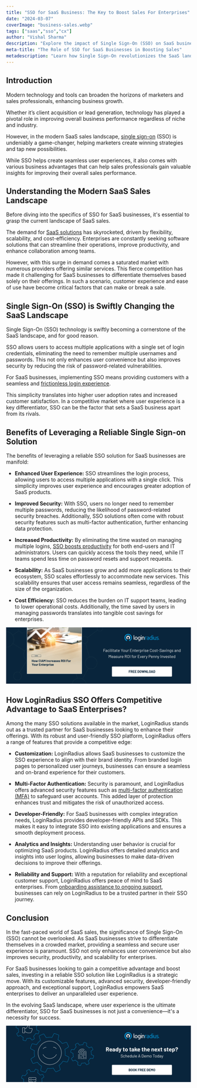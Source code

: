 ```yaml
---
title: "SSO for SaaS Business: The Key to Boost Sales For Enterprises"
date: "2024-03-07"
coverImage: "business-sales.webp"
tags: ["saas","sso","cx"]
author: "Vishal Sharma"
description: "Explore the impact of Single Sign-On (SSO) on SaaS businesses, from enhancing user experiences to improving sales performance. Discover the benefits of SSO and how LoginRadius stands out as a reliable solution for enterprises seeking a competitive edge."
meta-title: "The Role of SSO for SaaS Businesses in Boosting Sales"
metadescription: "Learn how Single Sign-On revolutionizes the SaaS landscape, improves user experiences, and drives enterprise sales growth. Discover SSO's advantages."
---
```


## Introduction

Modern technology and tools can broaden the horizons of marketers and sales professionals, enhancing business growth.

Whether it’s client acquisition or lead generation, technology has played a pivotal role in improving overall business performance regardless of niche and industry. 

However, in the modern SaaS sales landscape, [single sign-on](https://www.loginradius.com/blog/identity/what-is-single-sign-on/) (SSO) is undeniably a game-changer, helping marketers create winning strategies and tap new possibilities. 

While SSO helps create seamless user experiences, it also comes with various business advantages that can help sales professionals gain valuable insights for improving their overall sales performance. 

## Understanding the Modern SaaS Sales Landscape

Before diving into the specifics of SSO for SaaS businesses, it's essential to grasp the current landscape of SaaS sales. 

The demand for [SaaS solutions](https://www.loginradius.com/single-sign-on/) has skyrocketed, driven by flexibility, scalability, and cost-efficiency. Enterprises are constantly seeking software solutions that can streamline their operations, improve productivity, and enhance collaboration among teams.

However, with this surge in demand comes a saturated market with numerous providers offering similar services. This fierce competition has made it challenging for SaaS businesses to differentiate themselves based solely on their offerings. In such a scenario, customer experience and ease of use have become critical factors that can make or break a sale.

## Single Sign-On (SSO) is Swiftly Changing the SaaS Landscape

Single Sign-On (SSO) technology is swiftly becoming a cornerstone of the SaaS landscape, and for good reason. 

SSO allows users to access multiple applications with a single set of login credentials, eliminating the need to remember multiple usernames and passwords. This not only enhances user convenience but also improves security by reducing the risk of password-related vulnerabilities.

For SaaS businesses, implementing SSO means providing customers with a seamless and [frictionless login experience](https://www.loginradius.com/blog/growth/4-tips-secure-frictionless-ux/). 

This simplicity translates into higher user adoption rates and increased customer satisfaction. In a competitive market where user experience is a key differentiator, SSO can be the factor that sets a SaaS business apart from its rivals.

## Benefits of Leveraging a Reliable Single Sign-on Solution

The benefits of leveraging a reliable SSO solution for SaaS businesses are manifold:

* **Enhanced User Experience:** SSO streamlines the login process, allowing users to access multiple applications with a single click. This simplicity improves user experience and encourages greater adoption of SaaS products.

* **Improved Security:** With SSO, users no longer need to remember multiple passwords, reducing the likelihood of password-related security breaches. Additionally, SSO solutions often come with robust security features such as multi-factor authentication, further enhancing data protection.

* **Increased Productivity:** By eliminating the time wasted on managing multiple logins, [SSO boosts productivity](https://www.loginradius.com/blog/identity/benefits-single-sign-on-sso/) for both end-users and IT administrators. Users can quickly access the tools they need, while IT teams spend less time on password resets and support requests.

* **Scalability:** As SaaS businesses grow and add more applications to their ecosystem, SSO scales effortlessly to accommodate new services. This scalability ensures that user access remains seamless, regardless of the size of the organization.

* **Cost Efficiency:** SSO reduces the burden on IT support teams, leading to lower operational costs. Additionally, the time saved by users in managing passwords translates into tangible cost savings for enterprises.

[![GD-ciam-increases-roi](GD-ciam-increases-roi.webp)](https://www.loginradius.com/resource/how-ciam-increases-roi-for-your-enterprise/)

## How LoginRadius SSO Offers Competitive Advantage to SaaS Enterprises?

Among the many SSO solutions available in the market, LoginRadius stands out as a trusted partner for SaaS businesses looking to enhance their offerings. With its robust and user-friendly SSO platform, LoginRadius offers a range of features that provide a competitive edge:

* **Customization:** LoginRadius allows SaaS businesses to customize the SSO experience to align with their brand identity. From branded login pages to personalized user journeys, businesses can ensure a seamless and on-brand experience for their customers.

* **Multi-Factor Authentication:** Security is paramount, and LoginRadius offers advanced security features such as [multi-factor authentication (MFA)](https://www.loginradius.com/multi-factor-authentication/) to safeguard user accounts. This added layer of protection enhances trust and mitigates the risk of unauthorized access.

* **Developer-Friendly:** For SaaS businesses with complex integration needs, LoginRadius provides developer-friendly APIs and SDKs. This makes it easy to integrate SSO into existing applications and ensures a smooth deployment process.

* **Analytics and Insights:** Understanding user behavior is crucial for optimizing SaaS products. LoginRadius offers detailed analytics and insights into user logins, allowing businesses to make data-driven decisions to improve their offerings.

* **Reliability and Support:** With a reputation for reliability and exceptional customer support, LoginRadius offers peace of mind to SaaS enterprises. From [onboarding assistance to ongoing support](https://www.loginradius.com/blog/growth/smooth-onboarding-positive-user-impression/), businesses can rely on LoginRadius to be a trusted partner in their SSO journey.

## Conclusion

In the fast-paced world of SaaS sales, the significance of Single Sign-On (SSO) cannot be overlooked. As SaaS businesses strive to differentiate themselves in a crowded market, providing a seamless and secure user experience is paramount. SSO not only enhances user convenience but also improves security, productivity, and scalability for enterprises.

For SaaS businesses looking to gain a competitive advantage and boost sales, investing in a reliable SSO solution like LoginRadius is a strategic move. With its customizable features, advanced security, developer-friendly approach, and exceptional support, LoginRadius empowers SaaS enterprises to deliver an unparalleled user experience.

In the evolving SaaS landscape, where user experience is the ultimate differentiator, SSO for SaaS businesses is not just a convenience—it's a necessity for success.

[![book-a-demo-loginradius](../../assets/book-a-demo-loginradius.webp)](https://www.loginradius.com/contact-us?utm_source=blog&utm_medium=web&utm_campaign=sso-saas-business-sales)
